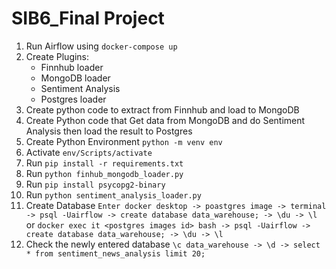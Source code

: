 # SIB6_Final Project

1. Run Airflow using `docker-compose up`
2. Create Plugins:
    - Finnhub loader
    - MongoDB loader
    - Sentiment Analysis
    - Postgres loader
3. Create python code to extract from Finnhub and load to MongoDB
4. Create Python code that Get data from MongoDB and do Sentiment Analysis then load the result to Postgres
5. Create Python Environment `python -m venv env`
6. Activate `env/Scripts/activate`
7. Run `pip install -r requirements.txt`
8. Run `python finhub_mongodb_loader.py`
9. Run `pip install psycopg2-binary`
10. Run `python sentiment_analysis_loader.py`
11. Create Database `Enter docker desktop -> poastgres image -> terminal -> psql -Uairflow -> create database data_warehouse; -> \du -> \l ` or `docker exec it <postgres images id> bash -> psql -Uairflow -> create database data_warehouse; -> \du -> \l` 
12. Check the newly entered database `\c data_warehouse -> \d -> select * from sentiment_news_analysis limit 20;`